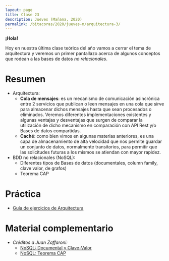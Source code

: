 ```yaml
---
layout: page
title: Clase 23
description: Jueves (Mañana, 2020)
permalink: /bitacoras/2020/jueves-m/arquitectura-3/
---
```


**¡Hola!**

Hoy en nuestra última clase teórica del año vamos a cerrar el tema de arquitectura y veremos un primer pantallazo acerca de algunos conceptos que rodean a las bases de datos _no relacionales_.

# Resumen

- Arquitectura:
	- **Cola de mensajes**: es un mecanismo de comunicación asincrónica entre 2 servicios que publican o leen mensajes en una cola que sirve para almacenar dichos mensajes hasta que sean procesados o eliminados. Veremos diferentes implementaciones existentes y algunas ventajas y desventajas que surgen de comparar la utilización de dicho mecanismo en comparación con API Rest y/o Bases de datos compartidas.
	- **Caché**: como bien vimos en algunas materias anteriores, es una capa de almacenamiento de alta velocidad que nos permite guardar un conjunto de datos, normalmente transitorios, para permitir que las solicitudes futuras a los mismos se atiendan con mayor rapidez.
- BDD no relacionales (NoSQL):
	- Diferentes tipos de Bases de datos (documentales, column family, clave valor, de grafos)
	- Teorema CAP

# Práctica

- [Guía de ejercicios de Arquitectura](https://docs.google.com/document/d/1snIOX5rNp3kwEkWF3R04-KuujUbMTOz1wanl3Rut0Ts/edit?usp=sharing)

# Material complementario
- _Créditos a Juan Zaffaroni:_
    - [NoSQL: Documental y Clave-Valor](https://drive.google.com/file/d/0B27PgUCCYOICWmhRX3RHdWtGUk0/view)
    - [NoSQL: Teorema CAP](https://drive.google.com/file/d/0B27PgUCCYOICWmhRX3RHdWtGUk0/view)
